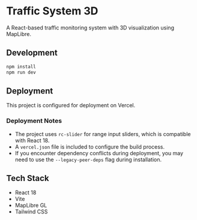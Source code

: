 # Traffic System 3D

A React-based traffic monitoring system with 3D visualization using MapLibre.

## Development

```bash
npm install
npm run dev
```

## Deployment

This project is configured for deployment on Vercel.

### Deployment Notes

- The project uses `rc-slider` for range input sliders, which is compatible with React 18.
- A `vercel.json` file is included to configure the build process.
- If you encounter dependency conflicts during deployment, you may need to use the `--legacy-peer-deps` flag during installation.

## Tech Stack

- React 18
- Vite
- MapLibre GL
- Tailwind CSS
